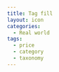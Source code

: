 ```yaml
---
title: Tag fill
layout: icon
categories:
  - Real world
tags:
  - price
  - category
  - taxonomy
---
```

